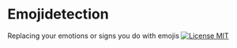 # Emojidetection
Replacing your emotions or signs you do with emojis
[![License MIT](https://img.shields.io/badge/license-MIT-blue.svg)](https://github.com/saschagrunert/webapp.rs/blob/master/LICENSE)
